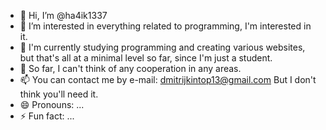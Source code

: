 - 👋 Hi, I’m @ha4ik1337
- 👀 I’m interested in everything related to programming, I'm interested in it.
- 🌱 I'm currently studying programming and creating various websites, but that's all at a minimal level so far, since I'm just a student.
- 💞️ So far, I can't think of any cooperation in any areas.
- 📫 You can contact me by e-mail: dmitrijkintop13@gmail.com But I don't think you'll need it.
- 😄 Pronouns: ...
- ⚡ Fun fact: ...

<!---
ha4ik1337/ha4ik1337 is a ✨ special ✨ repository because its `README.md` (this file) appears on your GitHub profile.
You can click the Preview link to take a look at your changes.
--->

